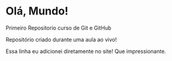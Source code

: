 # Olá, Mundo!
 Primeiro Repositorio curso de Git e GitHub

Repositório criado durante uma aula ao vivo!

Essa linha eu adicionei diretamente no site! Que impressionante.
